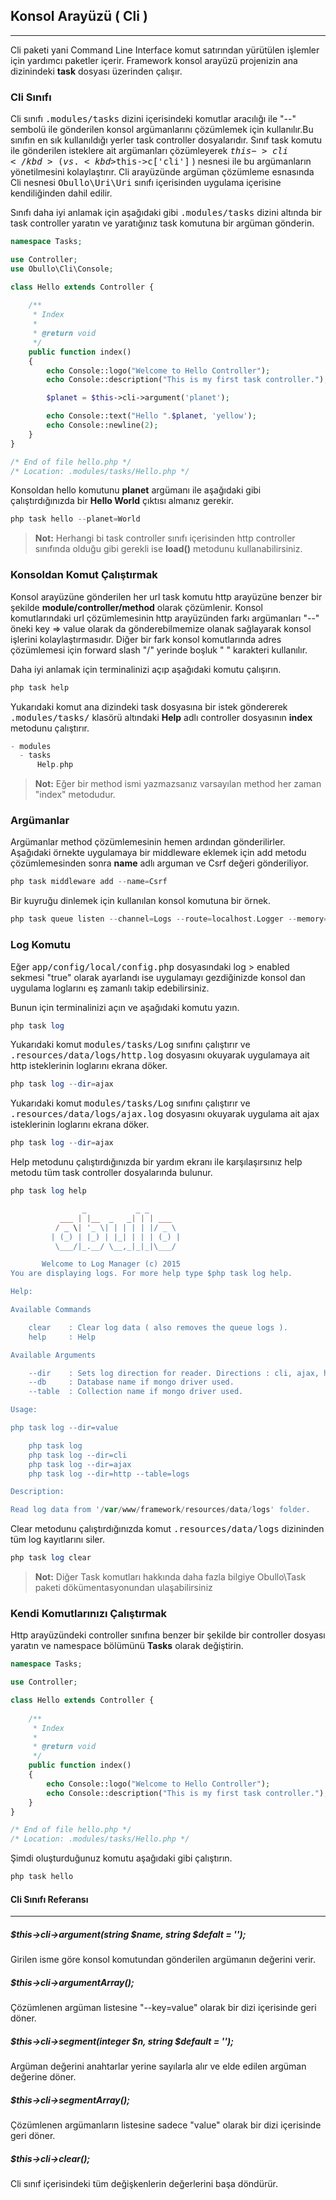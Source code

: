 
## Konsol Arayüzü ( Cli )

------

Cli paketi yani Command Line Interface komut satırından yürütülen işlemler için yardımcı paketler içerir. Framework konsol arayüzü projenizin ana dizinindeki **task** dosyası üzerinden çalışır.

### Cli Sınıfı

Cli sınıfı <kbd>.modules/tasks</kbd> dizini içerisindeki komutlar aracılığı ile "--" sembolü ile gönderilen konsol argümanlarını çözümlemek için kullanılır.Bu sınıfın en sık kullanıldığı yerler task controller dosyalarıdır. Sınıf task komutu ile gönderilen isteklere ait argümanları çözümleyerek <kbd>$this->cli</kbd> ( vs. <kbd>$this->c['cli']</kbd> ) nesnesi ile bu argümanların  yönetilmesini kolaylaştırır. Cli arayüzünde argüman çözümleme esnasında Cli nesnesi <kbd>Obullo\Uri\Uri</kbd> sınıfı içerisinden uygulama içerisine kendiliğinden dahil edilir.

Sınıfı daha iyi anlamak için aşağıdaki gibi <kbd>.modules/tasks</kbd> dizini altında bir task controller yaratın ve yaratığınız task komutuna bir argüman gönderin.

```php
namespace Tasks;

use Controller;
use Obullo\Cli\Console;

class Hello extends Controller {
  
    /**
     * Index
     * 
     * @return void
     */
    public function index()
    {
        echo Console::logo("Welcome to Hello Controller");
        echo Console::description("This is my first task controller.");

        $planet = $this->cli->argument('planet');

        echo Console::text("Hello ".$planet, 'yellow');
        echo Console::newline(2);
    }
}

/* End of file hello.php */
/* Location: .modules/tasks/Hello.php */
```

Konsoldan hello komutunu <b>planet</b> argümanı ile aşağıdaki gibi çalıştırdığınızda bir **Hello World** çıktısı almanız gerekir.

```php
php task hello --planet=World
```

> **Not:** Herhangi bi task controller sınıfı içerisinden http controller sınıfında olduğu gibi gerekli ise <b>load()</b> metodunu kullanabilirsiniz.

### Konsoldan Komut Çalıştırmak

Konsol arayüzüne gönderilen her url task komutu http arayüzüne benzer bir şekilde <b>module/controller/method</b> olarak çözümlenir. Konsol komutlarındaki url çözümlemesinin http arayüzünden farkı argümanları "--" öneki key => value olarak da gönderebilmemize olanak sağlayarak konsol işlerini kolaylaştırmasıdır. Diğer bir fark konsol komutlarında adres çözümlemesi için forward slash "/" yerinde boşluk " " karakteri kullanılır.

Daha iyi anlamak için terminalinizi açıp aşağıdaki komutu çalışırın.

```php
php task help
```

Yukarıdaki komut ana dizindeki task dosyasına bir istek göndererek <kbd>.modules/tasks/</kbd> klasörü altındaki <b>Help</b> adlı controller dosyasının <b>index</b> metodunu çalıştırır.

```php
- modules
  - tasks
      Help.php
```

> **Not:** Eğer bir method ismi yazmazsanız varsayılan method her zaman "index" metodudur.

### Argümanlar

Argümanlar method çözümlemesinin hemen ardından gönderilirler. Aşağıdaki örnekte uygulamaya bir middleware eklemek için add metodu çözümlemesinden sonra <b>name</b> adlı arguman ve Csrf değeri gönderiliyor.

```php
php task middleware add --name=Csrf
```

Bir kuyruğu dinlemek için kullanılan konsol komutuna bir örnek.

```php
php task queue listen --channel=Logs --route=localhost.Logger --memory=128 --timeout=0 --sleep=3 --debug=1
```

### Log Komutu

Eğer <kbd>app/config/local/config.php</kbd> dosyasındaki log > enabled sekmesi "true" olarak ayarlandı ise uygulamayı gezdiğinizde konsol dan uygulama loglarını eş zamanlı takip edebilirsiniz.

Bunun için terminalinizi açın ve aşağıdaki komutu yazın.

```php
php task log
```

Yukarıdaki komut <kbd>modules/tasks/Log</kbd> sınıfını çalıştırır ve <kbd>.resources/data/logs/http.log</kbd> dosyasını okuyarak uygulamaya ait http isteklerinin loglarını ekrana döker.


```php
php task log --dir=ajax
```

Yukarıdaki komut <kbd>modules/tasks/Log</kbd> sınıfını çalıştırır ve <kbd>.resources/data/logs/ajax.log</kbd> dosyasını okuyarak uygulama ait ajax isteklerinin loglarını ekrana döker.

```php
php task log --dir=ajax
```

Help metodunu çalıştırdığınızda bir yardım ekranı ile karşılaşırsınız help metodu tüm task controller dosyalarında bulunur.

```php
php task log help
```
```php
                _           _ _       
           ___ | |__  _   _| | | ___  
          / _ \| '_ \| | | | | |/ _ \ 
         | (_) | |_) | |_| | | | (_) |
          \___/|_.__/ \__,_|_|_|\___/  

       Welcome to Log Manager (c) 2015
You are displaying logs. For more help type $php task log help.

Help:

Available Commands

    clear    : Clear log data ( also removes the queue logs ).
    help     : Help

Available Arguments

    --dir    : Sets log direction for reader. Directions : cli, ajax, http ( default )
    --db     : Database name if mongo driver used.
    --table  : Collection name if mongo driver used.

Usage:

php task log --dir=value

    php task log 
    php task log --dir=cli
    php task log --dir=ajax
    php task log --dir=http --table=logs

Description:

Read log data from '/var/www/framework/resources/data/logs' folder.
```

Clear metodunu çalıştırdığınızda komut <kbd>.resources/data/logs</kbd> dizininden tüm log kayıtlarını siler.

```php
php task log clear
```

> **Not:** Diğer Task komutları hakkında daha fazla bilgiye Obullo\Task paketi dökümentasyonundan ulaşabilirsiniz


### Kendi Komutlarınızı Çalıştırmak

Http arayüzündeki controller sınıfına benzer bir şekilde bir controller dosyası yaratın ve namespace bölümünü <b>Tasks</b> olarak değiştirin.

```php
namespace Tasks;

use Controller;

class Hello extends Controller {
  
    /**
     * Index
     * 
     * @return void
     */
    public function index()
    {
        echo Console::logo("Welcome to Hello Controller");
        echo Console::description("This is my first task controller.");
    }
}

/* End of file hello.php */
/* Location: .modules/tasks/Hello.php */
```

Şimdi oluşturduğunuz komutu aşağıdaki gibi çalıştırın.

```php
php task hello
```

#### Cli Sınıfı Referansı

------

##### $this->cli->argument(string $name, string $defalt = '');

Girilen isme göre konsol komutundan gönderilen argümanın değerini verir.

##### $this->cli->argumentArray();

Çözümlenen argüman listesine "--key=value" olarak bir dizi içerisinde geri döner.

##### $this->cli->segment(integer $n, string $default = '');

Argüman değerini anahtarlar yerine sayılarla alır ve elde edilen argüman değerine döner.

##### $this->cli->segmentArray();

Çözümlenen argümanların listesine sadece "value" olarak bir dizi içerisinde geri döner.

##### $this->cli->clear();

Cli sınıf içerisindeki tüm değişkenlerin değerlerini başa döndürür.